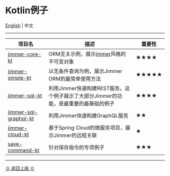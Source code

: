 # Kotlin例子

[English](./) | 中文

---

<table>
    <thead>
        <th>项目名</th>
        <th>描述</th>
        <th>重要性</th>
    </thead>
    <tbody>
        <tr>
            <td><a href="./jimmer-core-kt/README_zh_CN.md">jimmer-core-kt</a></td>
            <td>ORM无关示例，展示<a href="https://github.com/immerjs/immer">immer</a>风格的不可变对象</td>
            <td>★★★★</td>
        </tr>
        <tr>
            <td><a href="./jimmer-simple-kt/README_zh_CN.md">jimmer-simple-kt</a></td>
            <td>以无条件查询为例，展示Jimmer ORM的最简单使用方法</td>
            <td>★★★★★</td>
        </tr>
        <tr>
            <td><a href="./jimmer-sql-kt/README_zh_CN.md">jimmer-sql-kt</a></td>
            <td>利用Jimmer快速构建REST服务。这个例子展示了大部分Jimmer的功能，是最重要的最基础的例子</td>
            <td>★★★★</td>
        </tr>
        <tr>
            <td><a href="./jimmer-sql-graphql-kt/README_zh_CN.md">jimmer-sql-graphql-kt</a></td>
            <td>利用Jimmer快速构建GraphQL服务</td>
            <td>★★</td>
        </tr>
        <tr>
            <td><a href="./jimmer-cloud-kt/README_zh_CN.md">jimmer-cloud-kt</a></td>
            <td>基于Spring Cloud的微服务项目，展示Jimmer的远程关联</td>
            <td>★</td>
        </tr>
        <tr>
            <td><a href="./save-command-kt/README_zh_CN.md">save-command-kt</a></td>
            <td>针对保存指令的专项例子</td>
            <td>★★★</td>
        </tr>
    </tbody>
</table>

---

[⇧ 返回上级 ⇧](../README_zh_CN.md)
